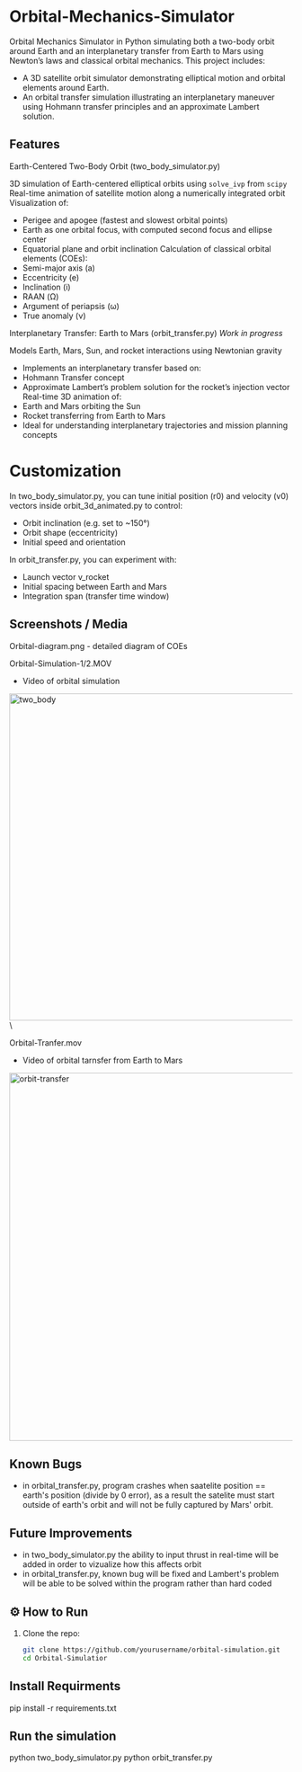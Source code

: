 # Orbital-Mechanics-Simulator
Orbital Mechanics Simulator in Python simulating both a two-body orbit around Earth and an interplanetary transfer from Earth to Mars using Newton’s laws and classical orbital mechanics.
This project includes:
  - A 3D satellite orbit simulator demonstrating elliptical motion and orbital elements around Earth.
  - An orbital transfer simulation illustrating an interplanetary maneuver using Hohmann transfer principles and an approximate Lambert solution.


## Features

Earth-Centered Two-Body Orbit (two_body_simulator.py)

3D simulation of Earth-centered elliptical orbits using `solve_ivp` from `scipy`
Real-time animation of satellite motion along a numerically integrated orbit
Visualization of:
  - Perigee and apogee (fastest and slowest orbital points)
  - Earth as one orbital focus, with computed second focus and ellipse center
  - Equatorial plane and orbit inclination
Calculation of classical orbital elements (COEs):
  - Semi-major axis (a)
  - Eccentricity (e)
  - Inclination (i)
  - RAAN (Ω)
  - Argument of periapsis (ω)
  - True anomaly (ν)

Interplanetary Transfer: Earth to Mars (orbit_transfer.py) *Work in progress*

Models Earth, Mars, Sun, and rocket interactions using Newtonian gravity
  - Implements an interplanetary transfer based on:
  - Hohmann Transfer concept
  - Approximate Lambert’s problem solution for the rocket’s injection vector
Real-time 3D animation of:
  - Earth and Mars orbiting the Sun
  - Rocket transferring from Earth to Mars
  - Ideal for understanding interplanetary trajectories and mission planning concepts

# Customization

In two_body_simulator.py, you can tune initial position (r0) and velocity (v0) vectors inside orbit_3d_animated.py to control:
  - Orbit inclination (e.g. set to ~150°)
  - Orbit shape (eccentricity)
  - Initial speed and orientation

In orbit_transfer.py, you can experiment with:
  - Launch vector v_rocket
  - Initial spacing between Earth and Mars
  - Integration span (transfer time window)

## Screenshots / Media

Orbital-diagram.png
    - detailed diagram of COEs

Orbital-Simulation-1/2.MOV
  - Video of orbital simulation

<img width="582" alt="two_body" src="https://github.com/user-attachments/assets/b2d19a8d-d2b7-432c-acb4-b2f1bcd5c9b7" />\
    
Orbital-Tranfer.mov
  - Video of orbital tarnsfer from Earth to Mars

<img width="655" alt="orbit-transfer" src="https://github.com/user-attachments/assets/cb08ea18-e689-4b23-9f09-f923793686e6" />

## Known Bugs
  - in orbital_transfer.py, program crashes when saatelite position == earth's position (divide by 0 error), as a result the satelite must start outside of earth's orbit and will not be fully captured by Mars' orbit.

## Future Improvements 
- in two_body_simulator.py the ability to input thrust in real-time will be added in order to vizualize how this affects orbit
- in orbital_transfer.py, known bug will be fixed and Lambert's problem will be able to be solved within the program rather than hard coded

## ⚙️ How to Run

1. Clone the repo:
   ```bash
   git clone https://github.com/yourusername/orbital-simulation.git
   cd Orbital-Simulatior

## Install Requirments

pip install -r requirements.txt

## Run the simulation

python two_body_simulator.py
python orbit_transfer.py
